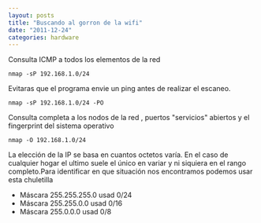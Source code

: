 ```yaml
---
layout: posts
title: "Buscando al gorron de la wifi"
date: "2011-12-24"
categories: hardware
---
```


Consulta ICMP a todos los elementos de la red

`nmap -sP 192.168.1.0/24`

Evitaras que el programa envie un ping antes de realizar el escaneo.

`nmap -sP 192.168.1.0/24 -PO`

Consulta completa a los nodos de la red , puertos "servicios" abiertos y el fingerprint del sistema operativo

`nmap -O 192.168.1.0/24`

La elección de la IP se basa en cuantos octetos varía. En el caso de cualquier hogar el ultimo suele el único en variar y ni siquiera en el rango completo.Para identificar en que situación nos encontramos podemos usar esta chuletilla

- Máscara 255.255.255.0 usad 0/24
- Máscara 255.255.0.0 usad 0/16
- Máscara 255.0.0.0 usad 0/8
